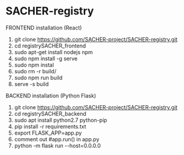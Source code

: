 # SACHER-registry


FRONTEND installation (React)
1) git clone https://github.com/SACHER-project/SACHER-registry.git
2) cd registrySACHER_frontend
3) sudo apt-get install nodejs npm
4) sudo npm install -g serve
5) sudo npm instal
6) sudo rm -r build/
7) sudo npm run build
8) serve -s build


BACKEND installation (Python Flask)
1) git clone https://github.com/SACHER-project/SACHER-registry.git
2) cd registrySACHER_backend
2) sudo apt install python2.7 python-pip
3) pip install -r requirements.txt
4) export FLASK_APP=app.py
5) comment out #app.run() in app.py
6) python -m flask run --host=0.0.0.0 

